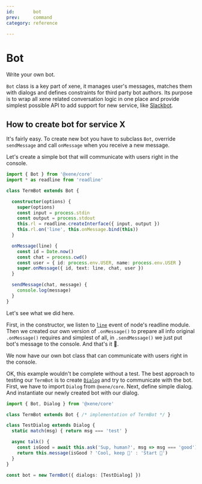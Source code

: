 ```yaml
---
id:       bot
prev:     command
category: reference

---
```


# Bot

<div class="intro">Write your own bot.</div>

`Bot` class is a key part of xene, it manages user's messages, matches them with dialogs and defines constraints for third party bot authors. Its purpose is to wrap all xene related conversation logic in one place and provide simplest possible API to add support for new service, like [Slackbot](../../slack/docs/slackbot.md).

## How to create bot for service X

It's fairly easy. To create new bot you have to subclass `Bot`, override `sendMessage` and call `onMessage` when you receive a new message.

Let's create a simple bot that will communicate with users right in the console.

```ts
import { Bot } from '@xene/core'
import * as readline from 'readline'

class TermBot extends Bot {

  constructor(options) {
    super(options)
    const input = process.stdin
    const output = process.stdout
    this.rl = readline.createInterface({ input, output })
    this.rl.on('line', this.onMessage.bind(this))
  }

  onMessage(line) {
    const id = Date.now()
    const chat = process.cwd()
    const user = { id: process.env.USER, name: process.env.USER }
    super.onMessage({ id, text: line, chat, user })
  }

  sendMessage(chat, message) {
    console.log(message)
  }
}
```

Let's see what we did here.

First, in the constructor, we listen to [`line`](https://nodejs.org/api/readline.html#readline_event_line) event of node's readline module. Then we created our own version of `.onMessage()` to prepare all info original `.onMessage()` requires and simplest of all, in `.sendMessage()` we just put bot's message to the console. And that's it 🎉.

We now have our own bot class that can communicate with users right in the console.

OK, this example wouldn't be complete without a test. The best approach to testing our `TermBot` is to create [`Dialog`](dialog.md) and try to communicate with the bot. First, we have to import `Dialog` from `@xene/core`. Next, define simple dialog. And instantiate our newly created bot with our dialog.

```ts
import { Bot, Dialog } from '@xene/core'

class TermBot extends Bot { /* implementation of TermBot */ }

class TestDialog extends Dialog {
  static match(msg) { return msg === 'test' }

  async talk() {
    const isGood = await this.ask('Sup, human?', msg => msg === 'good')
    return this.message(isGood ? 'Cool, keep 🤘' : 'Start 🤘')
  }
}

const bot = new TermBot({ dialogs: [TestDialog] })
```

<!-- api:core:bot -->
